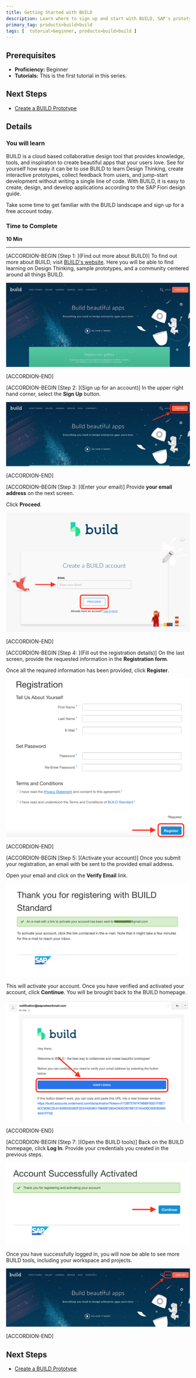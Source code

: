 ```yaml
---
title: Getting Started with BUILD
description: Learn where to sign up and start with BUILD, SAP's prototyping tool
primary_tag: products>build>build
tags: [  tutorial>beginner, products>build>build ]
---
```


## Prerequisites  
 - **Proficiency:** Beginner
 - **Tutorials:** This is the first tutorial in this series.

## Next Steps
 - [Create a BUILD Prototype](http://www.sap.com/developer/tutorials/build-create-prototype.html)

## Details
### You will learn  
BUILD is a cloud based collaborative design tool that provides knowledge, tools, and inspiration to create beautiful apps that your users love. See for yourself how easy it can be to use BUILD to learn Design Thinking, create interactive prototypes, collect feedback from users, and jump-start development without writing a single line of code. With BUILD, it is easy to create, design, and develop applications according to the SAP Fiori design guide.

Take some time to get familiar with the BUILD landscape and sign up for a free account today.

### Time to Complete
**10 Min**

---

[ACCORDION-BEGIN [Step 1: ](Find out more about BUILD)]
To find out more about BUILD, visit [BUILD's website](https://www.build.me/splashapp/). Here you will be able to find learning on Design Thinking, sample prototypes, and a community centered around all things BUILD.

![BUILD splash page](1.png)


[ACCORDION-END]

[ACCORDION-BEGIN [Step 2: ](Sign up for an account)]
In the upper right hand corner, select the **Sign Up** button.

![location os Sign Up on BUILD splash page](2.png)


[ACCORDION-END]


[ACCORDION-BEGIN [Step 3: ](Enter your email)]
Provide **your email address** on the next screen.

Click **Proceed**.

![BUIDL registration page 1 - email address](3.png)


[ACCORDION-END]

[ACCORDION-BEGIN [Step 4: ](Fill out the registration details)]
On the last screen, provide the requested information in the **Registration form**.

Once all the required information has been provided, click **Register**.

![BUILD registration page 2 - personal info](4.png)


[ACCORDION-END]

[ACCORDION-BEGIN [Step 5: ](Activate your account)]
Once you submit your registration, an email with be sent to the provided email address.

Open your email and click on the **Verify Email** link.

![verify email from BUILD in inbox](5.png)

This will activate your account. Once you have verified and activated your account, click **Continue**. You will be brought back to the BUILD homepage.

![BUILD activation page](6.png)


[ACCORDION-END]


[ACCORDION-BEGIN [Step 7: ](Open the BUILD tools)]
Back on the BUILD homepage, click **Log In**. Provide your credentials you created in the previous steps.

![BUILD splash page with log in highlighted](7.png)

Once you have successfully logged in, you will now be able to see more BUILD tools, including your workspace and projects.

![BUILD workspace and projects page](8.png)


[ACCORDION-END]

## Next Steps
- [Create a BUILD Prototype](http://www.sap.com/developer/tutorials/build-create-prototype.html)

